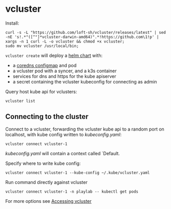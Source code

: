 # vcluster

Install:

```
curl -s -L "https://github.com/loft-sh/vcluster/releases/latest" | sed -nE 's!.*"([^"]*vcluster-darwin-amd64)".*!https://github.com\1!p' | xargs -n 1 curl -L -o vcluster && chmod +x vcluster;
sudo mv vcluster /usr/local/bin;
```

`vcluster create` will deploy a [helm chart](https://github.com/loft-sh/vcluster/tree/main/charts/k3s) with:

- a [coredns configmap](https://github.com/loft-sh/vcluster/blob/main/charts/k3s/templates/coredns.yaml) and pod
- a vcluster pod with a syncer, and a k3s container
- services for dns and https for the kube apiserver
- a secret containing the vcluster kubeconfig for connecting as admin

Query host kube api for vclusters:

```
vcluster list
```

## Connecting to the cluster

Connect to a vcluster, forwarding the vcluster kube api to a random port on localhost, with kube config written to _kubeconfig.yaml_:

```
vcluster connect vcluster-1
```

_kubeconfig.yaml_ will contain a context called `Default.

Specify where to write kube config:

```
vcluster connect vcluster-1 --kube-config ~/.kube/vcluster.yaml
```

Run command directly against vcluster

```
vcluster connect vcluster-1 -n playlab -- kubectl get pods
```

For more options see [Accessing vcluster](https://www.vcluster.com/docs/operator/accessing-vcluster)
